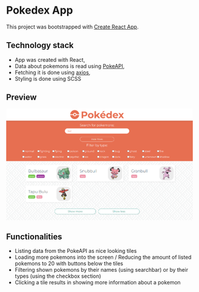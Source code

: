 # Pokedex App

This project was bootstrapped with [Create React App](https://github.com/facebook/create-react-app).

## Technology stack
* App was created with React,
* Data about pokemons is read using [PokeAPI](https://pokeapi.co/),
* Fetching it is done using [axios](https://github.com/axios/axios),
* Styling is done using SCSS

## Preview
![Preview](/preview.png)

## Functionalities
* Listing data from the PokeAPI as nice looking tiles
* Loading more pokemons into the screen / Reducing the amount of listed pokemons to 20 with buttons below the tiles
* Filtering shown pokemons by their names (using searchbar) or by their types (using the checkbox section)
* Clicking a tile results in showing more information about a pokemon



